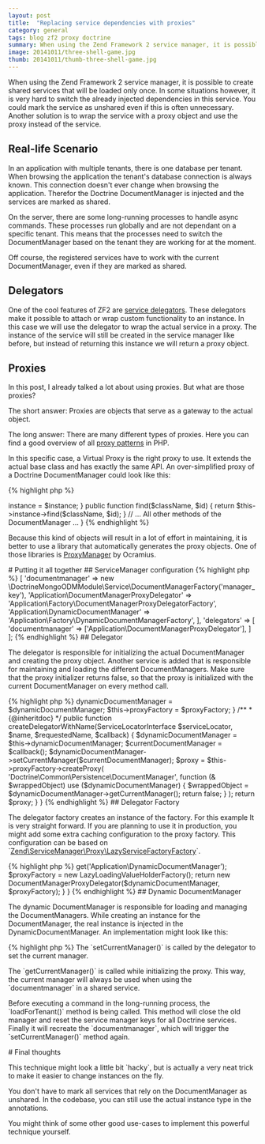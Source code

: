 ```yaml
---
layout: post
title:  "Replacing service dependencies with proxies"
category: general
tags: blog zf2 proxy doctrine
summary: When using the Zend Framework 2 service manager, it is possible to create shared services that will be loaded only once. In some situations however, it is very hard to switch the already injected dependencies in this service. You could mark the service as unshared even if this is often unnecessary. Another solution is to wrap the service with a proxy object and use the proxy instead of the service. 
image: 20141011/three-shell-game.jpg
thumb: 20141011/thumb-three-shell-game.jpg
---
```


<p>
    When using the Zend Framework 2 service manager, it is possible to create shared services that will be loaded only once.
     In some situations however, it is very hard to switch the already injected dependencies in this service.
     You could mark the service as unshared even if this is often unnecessary.
     Another solution is to wrap the service with a proxy object and use the proxy instead of the service. 
</p>

## Real-life Scenario
<p>
    In an application with multiple tenants, there is one database per tenant.
     When browsing the application the tenant's database connection is always known.
     This connection doesn't ever change when browsing the application.
     Therefor the Doctrine DocumentManager is injected and the services are marked as shared.
</p>
<p>
    On the server, there are some long-running processes to handle async commands.
     These processes run globally and are not dependant on a specific tenant.
     This means that the processes need to switch the DocumentManager based on the tenant they are working for at the moment.
</p>
<p>
    Off course, the registered services have to work with the current DocumentManager, even if they are marked as shared.
</p>

## Delegators
<p>
    One of the cool features of ZF2 are 
     <a href="http://framework.zend.com/manual/2.3/en/modules/zend.service-manager.delegator-factories.html" target="_blank">service delegators</a>.
     These delegators make it possible to attach or wrap custom functionality to an instance.
     In this case we will use the delegator to wrap the actual service in a proxy.
     The instance of the service will still be created in the service manager like before, 
     but instead of returning this instance we will return a proxy object.
</p>

## Proxies
<p>
    In this post, I already talked a lot about using proxies. But what are those proxies?
</p>
<p>
    The short answer: Proxies are objects that serve as a gateway to the actual object. 
</p>
<p>
    The long answer: There are many different types of proxies.
     Here you can find a good overview of all 
     <a href="http://ocramius.github.io/presentations/proxy-pattern-in-php" target="_blank">proxy patterns</a>
     in PHP.
</p>
<p>
    In this specific case, a Virtual Proxy is the right proxy to use.
     It extends the actual base class and has exactly the same API.
     An over-simplified proxy of a Doctrine DocumentManager could look like this:
</p>


{% highlight php %}
<?php

class DocumentManagerProxy
    extends DocumentManager
{

    protected $instance;

    public function __construct(DocumentManager $instance)
    {
        $this->instance = $instance;
    }
    
    public function find($className, $id)
    {
        return $this->instance->find($className, $id);
    }
    
    // ... All other methods of the DocumentManager ...

}
{% endhighlight %}

<p>
    Because this kind of objects will result in a lot of effort in maintaining,
     it is better to use a library that automatically generates the proxy objects.
     One of those libraries is 
     <a href="https://github.com/Ocramius/ProxyManager" target="_blank">ProxyManager</a> by Ocramius.
</p>


# Putting it all together

## ServiceManager configuration
{% highlight php %}
<?php

return [
    'factories' => [
        'documentmanager' => new \DoctrineMongoODMModule\Service\DocumentManagerFactory('manager_key'),
        'Application\DocumentManagerProxyDelegator' => 'Application\Factory\DocumentManagerProxyDelegatorFactory',
        'Application\DynamicDocumentManager' => 'Application\Factory\DynamicDocumentManagerFactory',
    ],
    'delegators' => [
        'documentmanager' => ['Application\DocumentManagerProxyDelegator'],
    ]
];
{% endhighlight %}

## Delegator

<p>
    The delegator is responsible for initializing the actual DocumentManager and creating the proxy object.
     Another service is added that is responsible for maintaining and loading the different DocumentManagers.
     Make sure that the proxy initializer returns false, 
     so that the proxy is initialized with the current DocumentManager on every method call.
</p>

{% highlight php %}
<?php

namespace Application;

use ProxyManager\Factory\LazyLoadingValueHolderFactory;
use Zend\ServiceManager\DelegatorFactoryInterface;
use Zend\ServiceManager\ServiceLocatorInterface;

class DocumentManagerProxyDelegator implements DelegatorFactoryInterface
{

    /**
     * @var LazyLoadingValueHolderFactory
     */
    protected $proxyFactory;

    /**
     * @var DynamicDocumentManager
     */
    protected $dynamicDocumentManager;

    /**
     * @param $dynamicDocumentManager
     * @param $proxyFactory
     */
    public function __construct($dynamicDocumentManager, $proxyFactory)
    {
        $this->dynamicDocumentManager = $dynamicDocumentManager;
        $this->proxyFactory = $proxyFactory;
    }

    /**
     * {@inheritdoc}
     */
    public function createDelegatorWithName(ServiceLocatorInterface $serviceLocator, $name, $requestedName, $callback)
    {
        $dynamicDocumentManager = $this->dynamicDocumentManager;
        $currentDocumentManager = $callback();
        $dynamicDocumentManager->setCurrentManager($currentDocumentManager);

        $proxy = $this->proxyFactory->createProxy(
            'Doctrine\Common\Persistence\DocumentManager',
            function (& $wrappedObject) use ($dynamicDocumentManager) {
                $wrappedObject = $dynamicDocumentManager->getCurrentManager();
                return false;
            }
        );

        return $proxy;
    }

}
{% endhighlight %}

## Delegator Factory
<p>
    The delegator factory creates an instance of the factory.
     For this example It is very straight forward.
     If you are planning to use it in production, 
     you might add some extra caching configuration to the proxy factory.
     This configuration can be based on
     `<a href="https://github.com/zendframework/zf2/blob/master/library/Zend/ServiceManager/Proxy/LazyServiceFactoryFactory.php" target="_blank">Zend\ServiceManager\Proxy\LazyServiceFactoryFactory</a>`. 
</p>

{% highlight php %}
<?php

namespace Application;

use Application\DocumentManagerProxyDelegator;
use ProxyManager\Factory\LazyLoadingValueHolderFactory;
use Zend\ServiceManager\FactoryInterface;
use Zend\ServiceManager\ServiceLocatorInterface;

class DocumentManagerProxyDelegatorFactory implements FactoryInterface
{

    public function createService(ServiceLocatorInterface $serviceLocator)
    {
        $dynamicDocumentManager = $serviceLocator->get('Application\DynamicDocumentManager');
        $proxyFactory = new LazyLoadingValueHolderFactory();
        return new DocumentManagerProxyDelegator($dynamicDocumentManager, $proxyFactory);
    }
    
}
{% endhighlight %}


## Dynamic DocumentManager
<p>
    The dynamic DocumentManager is responsible for loading and managing the DocumentManagers.
     While creating an instance for the DocumentManager, the real instance is injected in the DynamicDocumentManager.
     An implementation might look like this:
</p>

{% highlight php %}
<?php

interface DynamicDocumentManagerInterface
{

    public function getCurrentManager();
    public function setCurrentManager(DocumentManager $documentManager);
    public function loadForTenant(Tenant $tenant);

}

{% endhighlight %}

<p>
    The `setCurrentManager()` is called by the delegator to set the current manager.
</p>
<p>
    The `getCurrentManager()` is called while initializing the proxy. 
     This way, the current manager will always be used when using the `documentmanager` in a shared service.
</p>
<p>
    Before executing a command in the long-running process, the `loadForTenant()` method is being called.
     This method will close the old manager and reset the service manager keys for all Doctrine services.
     Finally it will recreate the `documentmanager`, which will trigger the `setCurrentManager()` method again.
</p>


# Final thoughts
<p>
    This technique might look a little bit `hacky`, 
     but is actually a very neat trick to make it easier to change instances on the fly.
</p> 
<p> 
    You don't have to mark all services that rely on the DocumentManager as unshared.
     In the codebase, you can still use the actual instance type in the annotations.
</p>
<p>
     You might think of some other good use-cases to implement this powerful technique yourself.
</p>